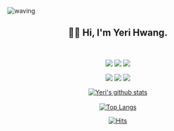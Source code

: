 <!-- ## [@hwangyeri](https://github.com/hwangyeri) -->
![waving](https://capsule-render.vercel.app/api?type=waving&height=250&text=Welcom,%20my%20Git!&fontAlign=65&fontAlignY=40&color=gradient)
  
<div align="center">

## 👋🏻 Hi, I'm Yeri Hwang. 
  <br>

<p>
<img src="https://img.shields.io/badge/iOS-080808?style=for-the-badge&logo=iOS&logoColor=white"/>
<img src="https://img.shields.io/badge/Swift-101010?style=for-the-badge&logo=Swift&logoColor=orange"/>
<img src="https://img.shields.io/badge/SwiftUI-101010?style=for-the-badge&logo=swift&logoColor=skyblue"/>
<p/>
  
<p>  
<img src="https://img.shields.io/badge/Xcode-080808?style=for-the-badge&logo=Xcode&logoColor=blue"/>
<img src="https://img.shields.io/badge/git-080808?style=for-the-badge&logo=git&logoColor=red">
<img src="https://img.shields.io/badge/github-080808?style=for-the-badge&logo=github&logoColor=white">
<p/>

<!--
**shinplest/shinplest** is a ✨ _special_ ✨ repository because its `README.md` (this file) appears on your GitHub profile.

Here are some ideas to get you started:

- 🔭 I’m currently working on ...
- 🌱 I’m currently learning ...
- 👯 I’m looking to collaborate on ...
- 🤔 I’m looking for help with ...
- 💬 Ask me about ...
- 📫 How to reach me: ...
- 😄 Pronouns: ...
- ⚡ Fun fact: ...
-->
  
[![Yeri's github stats](https://github-readme-stats.vercel.app/api?username=hwangyeri&show_icons=true&hide_border=false)](https://github.com/hwangyeri)<br><br>
[![Top Langs](https://github-readme-stats.vercel.app/api/top-langs/?username=hwangyeri&layout=compact)](https://github.com/hwangyeri)
  
[![Hits](https://hits.seeyoufarm.com/api/count/incr/badge.svg?url=https%3A%2F%2Fgithub.com%2Fhwangyeri&count_bg=%2385A9FF&title_bg=%23030303&icon=github.svg&icon_color=%23E7E7E7&title=hits&edge_flat=false)](https://hits.seeyoufarm.com)
